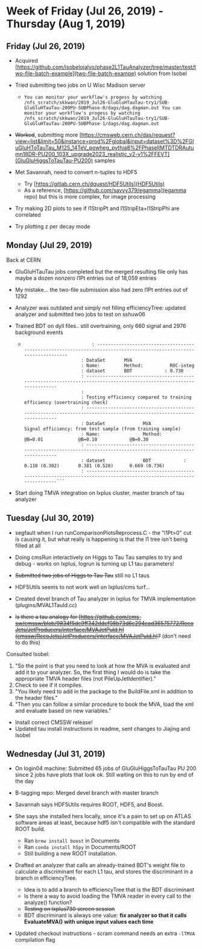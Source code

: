 
# Week of Friday (Jul 26, 2019) - Thursday (Aug 1, 2019)

## Friday (Jul 26, 2019)
- Acquired [https://github.com/isobelojalvo/phase2L1TauAnalyzer/tree/master/test/two-file-batch-example](two-file-batch-exampe) solution from Isobel
- Tried submitting two jobs on U Wisc Madison server
  * `You can monitor your workflow's progess by watching /nfs_scratch/skkwan/2019_Jul26-GluGluHTauTau-try1/SUB-GluGluHTauTau-200PU-SUBPhase-0/dags/dag.dagman.out
You can monitor your workflow's progess by watching /nfs_scratch/skkwan/2019_Jul26-GluGluHTauTau-try1/SUB-GluGluHTauTau-200PU-SUBPhase-1/dags/dag.dagman.out`
- ~~Worked~~, submitting more [https://cmsweb.cern.ch/das/request?view=list&limit=50&instance=prod%2Fglobal&input=dataset%3D%2FGluGluHToTauTau_M125_14TeV_powheg_pythia8%2FPhaseIIMTDTDRAutumn18DR-PU200_103X_upgrade2023_realistic_v2-v1%2FFEVT](GluGluHiggsToTauTau-PU200) samples

- Met Savannah, need to convert n-tuples to HDF5 
  * Try [https://gitlab.cern.ch/dguest/HDF5Utils](HDF5Utils)
  * As a reference, [https://github.com/savvy379/egamma](egamma repo) but this is more complex, for image processing

- Try making 2D plots to see if l1StripPt and l1StripEta+l1StripPhi are correlated
- Try plotting z per decay mode

## Monday (Jul 29, 2019)

Back at CERN

- GluGluHTauTau jobs completed but the merged resulting file only has maybe a dozen nonzero l1Pt entries out of 18,059 entries
- My mistake... the two-file submission also had zero l1Pt entries out of 1292
- Analyzer was outdated and simply not filling efficiencyTree: updated analyzer and submitted two jobs to test on sshuw06

- Trained BDT on dyll files.. still overtraining, only 660 signal and 2976 background events
  - ```
                             : -------------------------------------------------------------------------------------------------------------------
                         : DataSet       MVA                       
                         : Name:         Method:          ROC-integ
                         : dataset       BDT            : 0.730
                         : -------------------------------------------------------------------------------------------------------------------
                         : 
                         : Testing efficiency compared to training efficiency (overtraining check)
                         : -------------------------------------------------------------------------------------------------------------------
                         : DataSet              MVA              Signal efficiency: from test sample (from training sample) 
                         : Name:                Method:          @B=0.01             @B=0.10            @B=0.30   
                         : -------------------------------------------------------------------------------------------------------------------
                         : dataset              BDT            : 0.110 (0.302)       0.381 (0.528)      0.669 (0.736)
                         : -------------------------------------------------------------------------------------------------------------------```

- Start doing TMVA integration on lxplus cluster, master branch of tau analyzer


## Tuesday (Jul 30, 2019)
- segfault when I run runComparisonPlotsReprocess.C - the "l1Pt>0" cut is causing it, but what really is happening is that the l1 tree isn't being filled at all
- Doing cmsRun interactively on Higgs to Tau Tau samples to try and debug - works on lxplus, logrun is turning up L1 tau parameters!
- ~~Submitted two jobs of Higgs to Tau Tau~~ still no L1 taus

- HDF5Utils seems to not work well on lxplus/cms turf...

- Created devel branch of Tau analyzer in lxplus for TMVA implementation (plugins/MVAL1TauId.cc)
- ~~Is there a tau analogy for [https://github.com/cms-sw/cmssw/blob/9834f5dc9ff342ddef08b73d6c294cad36575772/RecoJets/JetProducers/interface/MVAJetPuId.h](cmssw/RecoJets/JetProducers/interface/MVAJetPuId.h)?~~ (don't need to do this)

Consulted Isobel:
1. "So the point is that you need to look at how the MVA is evaluated and add it to your analyzer. So, the first thing I would do is take the appropriate TMVA header files (not PileUpJetIdentifier)."
2. Check to see if it compiles.
3. "You likely need to add in the package to the BuildFile.xml in addition to the header files."
4. "Then you can follow a similar procedure to book the MVA, load the xml and evaluate based on new variables."

- Install correct CMSSW release!
- Updated tau install instructions in readme, sent changes to Jiajing and Isobel

## Wednesday (Jul 31, 2019)

- On login04 machine: Submitted 65 jobs of GluGluHiggsToTauTau PU 200 since 2 jobs have plots that look ok. Still waiting on this to run by end of the day
- B-tagging repo: Merged devel branch with master branch 

- Savannah says HDF5Utils requires ROOT, HDF5, and Boost. 
- She says she installed hers locally, since it's a pain to set up on ATLAS software areas at least, because hdf5 isn't compatible with the standard ROOT build.
  - Ran `brew install boost` in Documents 
  - Ran `conda install h5py` in Documents/ROOT
  - Still building a new ROOT installation.

- Drafted an analyzer that calls an already-trained BDT's weight file to calculate a discriminant for each L1 tau, and stores the discriminant in a branch in efficiencyTree.
  - Idea is to add a branch to efficiencyTree that is the BDT discriminant
  - Is there a way to avoid loading the TMVA reader in every call to the analyze() function?
  - ~~Testing on lxplus730 screen session~~
  - BDT discriminant is always one value: **fix analyzer so that it calls EvaluateMVA() with unique input values each time**
- Updated checkout instructions - scram command needs an extra `-lTMVA` compilation flag